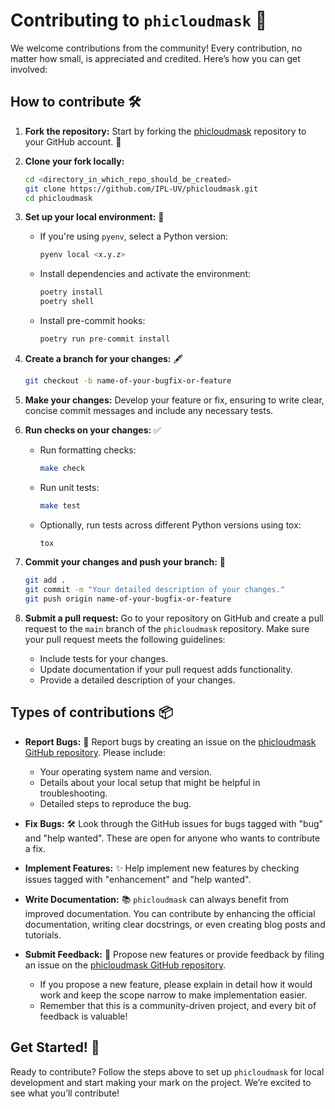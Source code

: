 # **Contributing to `phicloudmask`** 🤝

We welcome contributions from the community! Every contribution, no matter how small, is appreciated and credited. Here’s how you can get involved:

## **How to contribute** 🛠️

1. **Fork the repository:** Start by forking the [phicloudmask](https://github.com/IPL-UV/phicloudmask) repository to your GitHub account. 🍴

2. **Clone your fork locally:**

    ```bash
    cd <directory_in_which_repo_should_be_created>
    git clone https://github.com/IPL-UV/phicloudmask.git
    cd phicloudmask
    ```

3. **Set up your local environment:** 🌱

   - If you're using `pyenv`, select a Python version:
     ```bash
     pyenv local <x.y.z>
     ```
   - Install dependencies and activate the environment:
     ```bash
     poetry install
     poetry shell
     ```
   - Install pre-commit hooks:
     ```bash
     poetry run pre-commit install
     ```

4. **Create a branch for your changes:** 🖋️

    ```bash
    git checkout -b name-of-your-bugfix-or-feature
    ```

5. **Make your changes:** Develop your feature or fix, ensuring to write clear, concise commit messages and include any necessary tests.

6. **Run checks on your changes:** ✅

   - Run formatting checks:
     ```bash
     make check
     ```
   - Run unit tests:
     ```bash
     make test
     ```
   - Optionally, run tests across different Python versions using tox:
     ```bash
     tox
     ```

7. **Commit your changes and push your branch:** 🚀

    ```bash
    git add .
    git commit -m "Your detailed description of your changes."
    git push origin name-of-your-bugfix-or-feature
    ```

8. **Submit a pull request:** Go to your repository on GitHub and create a pull request to the `main` branch of the `phicloudmask` repository. Make sure your pull request meets the following guidelines:

   - Include tests for your changes.
   - Update documentation if your pull request adds functionality.
   - Provide a detailed description of your changes.

## **Types of contributions** 📦

- **Report Bugs:** 🐛 Report bugs by creating an issue on the [phicloudmask GitHub repository](https://github.com/IPL-UV/phicloudmask/issues). Please include:
  - Your operating system name and version.
  - Details about your local setup that might be helpful in troubleshooting.
  - Detailed steps to reproduce the bug.

- **Fix Bugs:** 🛠️ Look through the GitHub issues for bugs tagged with "bug" and "help wanted". These are open for anyone who wants to contribute a fix.

- **Implement Features:** ✨ Help implement new features by checking issues tagged with "enhancement" and "help wanted".

- **Write Documentation:** 📚 `phicloudmask` can always benefit from improved documentation. You can contribute by enhancing the official documentation, writing clear docstrings, or even creating blog posts and tutorials.

- **Submit Feedback:** 💬 Propose new features or provide feedback by filing an issue on the [phicloudmask GitHub repository](https://github.com/IPL-UV/phicloudmask/issues).
  - If you propose a new feature, please explain in detail how it would work and keep the scope narrow to make implementation easier.
  - Remember that this is a community-driven project, and every bit of feedback is valuable!

## **Get Started!** 🚀

Ready to contribute? Follow the steps above to set up `phicloudmask` for local development and start making your mark on the project. We’re excited to see what you’ll contribute!